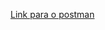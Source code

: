 
[Link para o postman](https://www.postman.com/kenji-8324069/workspace/managerrpg/collection/43667865-1cf62ca8-ddd1-4b21-aa4f-daf3bd33ca7b?action=share&creator=43667865)
